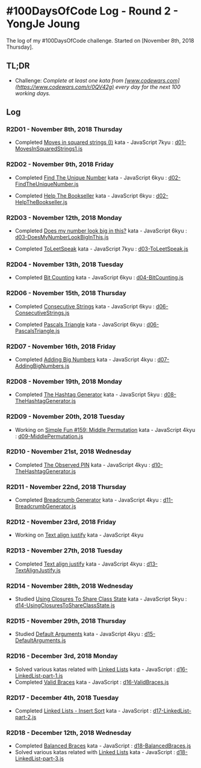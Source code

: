 # #100DaysOfCode Log - Round 2 - YongJe Joung

The log of my #100DaysOfCode challenge. Started on [November 8th, 2018 Thursday].



## TL;DR

* Challenge: *Complete at least one kata from [www.codewars.com](https://www.codewars.com/r/0QV42g) every day for the next 100 working days.*



## Log

### R2D01 - November 8th, 2018 Thursday
* Completed [Moves in squared strings (I)](https://www.codewars.com/kata/56dbe0e313c2f63be4000b25/train/javascript) kata - JavaScript 7kyu : [d01-MovesInSquaredStrings1.js](/r2/d01-MovesInSquaredStrings1.js)

### R2D02 - November 9th, 2018 Friday
* Completed [Find The Unique Number](https://www.codewars.com/kata/find-the-unique-number-1/train/javascript) kata - JavaScript 6kyu : [d02-FindTheUniqueNumber.js](/r2/d02-FindTheUniqueNumber.js)

* Completed [Help The Bookseller](https://www.codewars.com/kata/help-the-bookseller/train/javascript) kata - JavaScript 6kyu : [d02-HelpTheBookseller.js](/r2/d02-HelpTheBookseller.js)

### R2D03 - November 12th, 2018 Monday
* Completed [Does my number look big in this?](https://www.codewars.com/kata/does-my-number-look-big-in-this/javascript) kata - JavaScript 6kyu : [d03-DoesMyNumberLookBigInThis.js](/r2/d03-DoesMyNumberLookBigInThis.js)

* Completed [ToLeetSpeak](https://www.codewars.com/kata/toleetspeak/javascript) kata - JavaScript 7kyu : [d03-ToLeetSpeak.js](/r2/d03-ToLeetSpeak.js)

### R2D04 - November 13th, 2018 Tuesday
* Completed [Bit Counting](https://www.codewars.com/kata/bit-counting/javascript) kata - JavaScript 6kyu : [d04-BitCounting.js](/r2/d04-BitCounting.js)

### R2D06 - November 15th, 2018 Thursday
* Completed [Consecutive Strings](https://www.codewars.com/kata/consecutive-strings) kata - JavaScript 6kyu : [d06-ConsecutiveStrings.js](/r2/d06-ConsecutiveStrings.js)

* Completed [Pascals Triangle](https://www.codewars.com/kata/pascals-triangle/javascript) kata - JavaScript 6kyu : [d06-PascalsTriangle.js](/r2/d06-PascalsTriangle.js)

### R2D07 - November 16th, 2018 Friday
* Completed [Adding Big Numbers](https://www.codewars.com/kata/adding-big-numbers/javascript) kata - JavaScript 4kyu : [d07-AddingBigNumbers.js](/r2/d07-AddingBigNumbers.js)

### R2D08 - November 19th, 2018 Monday
* Completed [The Hashtag Generator](https://www.codewars.com/kata/the-hashtag-generator/javascript) kata - JavaScript 5kyu : [d08-TheHashtagGenerator.js](/r2/d08-TheHashtagGenerator.js)

### R2D09 - November 20th, 2018 Tuesday
* Working on [Simple Fun #159: Middle Permutation](https://www.codewars.com/kata/58ad317d1541651a740000c5/train/javascript) kata - JavaScript 4kyu : [d09-MiddlePermutation.js](/try_later/d09-MiddlePermutation.js)

### R2D10 - November 21st, 2018 Wednesday
* Completed [The Observed PIN](https://www.codewars.com/kata/the-observed-pin/javascript) kata - JavaScript 4kyu : [d10-TheHashtagGenerator.js](/r2/d10-TheHashtagGenerator.js)

### R2D11 - November 22nd, 2018 Thursday
* Completed [Breadcrumb Generator](https://www.codewars.com/kata/breadcrumb-generator/javascript) kata - JavaScript 4kyu : [d11-BreadcrumbGenerator.js](/r2/d11-BreadcrumbGenerator.js)

### R2D12 - November 23rd, 2018 Friday
* Working on [Text align justify](https://www.codewars.com/kata/text-align-justify/javascript) kata - JavaScript 4kyu

### R2D13 - November 27th, 2018 Tuesday
* Completed [Text align justify](https://www.codewars.com/kata/text-align-justify/javascript) kata - JavaScript 4kyu : [d13-TextAlignJustify.js](/r2/d13-TextAlignJustify.js)

### R2D14 - November 28th, 2018 Wednesday
* Studied [Using Closures To Share Class State](https://www.codewars.com/kata/53583765d5493bfdf5001b35/train/javascript) kata - JavaScript 5kyu : [d14-UsingClosuresToShareClassState.js](/r2/d14-UsingClosuresToShareClassState.js)

### R2D15 - November 29th, 2018 Thursday
* Studied [Default Arguments](https://www.codewars.com/kata/52605419be184942d400003d/train/javascript) kata - JavaScript 4kyu : [d15-DefaultArguments.js](/r2/d15-DefaultArguments.js)

### R2D16 - December 3rd, 2018 Monday
* Solved various katas related with [Linked Lists](https://www.codewars.com/kata/linked-lists-push-and-buildonetwothree/train/javascript) kata - JavaScript : [d16-LinkedList-part-1.js](/r2/d16-LinkedList-part-1.js)
* Completed [Valid Braces](https://www.codewars.com/kata/valid-braces/train/javascript) kata - JavaScript : [d16-ValidBraces.js](/r2/d16-ValidBraces.js)

### R2D17 - December 4th, 2018 Tuesday
* Completed [Linked Lists - Insert Sort](https://www.codewars.com/kata/linked-lists-insert-sort/train/javascript) kata - JavaScript : [d17-LinkedList-part-2.js](/r2/d17-LinkedList-part-2.js)

### R2D18 - December 12th, 2018 Wednesday
* Completed [Balanced Braces](https://www.codewars.com/kata/balanced-braces-with-non-brace-characters/train/javascript) kata - JavaScript : [d18-BalancedBraces.js](/r2/d18-BalancedBraces.js)
* Solved various katas related with [Linked Lists](https://www.codewars.com/kata/linked-lists-push-and-buildonetwothree/train/javascript) kata - JavaScript : [d18-LinkedList-part-3.js](/r2/d18-LinkedList-part-3.js)
